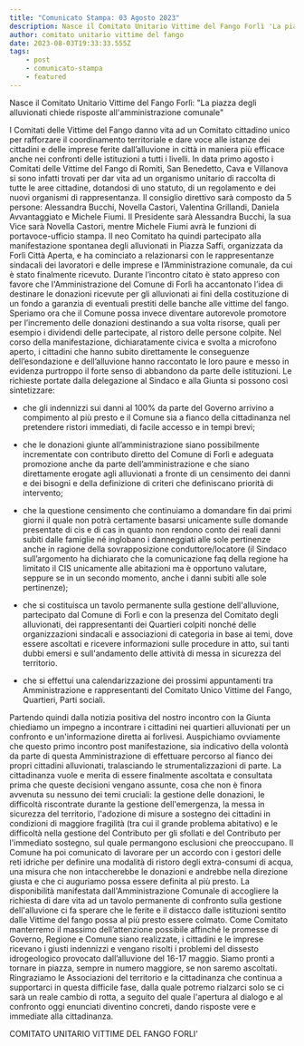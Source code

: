 ```yaml
---
title: "Comunicato Stampa: 03 Agosto 2023"
description: Nasce il Comitato Unitario Vittime del Fango Forlì 'La piazza degli alluvionati chiede risposte all'amministrazione comunale'
author: comitato unitario vittime del fango
date: 2023-08-03T19:33:33.555Z
tags: 
    - post
    - comunicato-stampa
    - featured
---
```

Nasce il Comitato Unitario Vittime del Fango Forlì: "La piazza degli alluvionati chiede risposte all'amministrazione comunale"

I Comitati delle Vittime del Fango danno vita ad un Comitato cittadino unico per rafforzare il coordinamento territoriale e dare voce alle istanze dei cittadini e delle imprese ferite dall’alluvione in città in maniera più efficace anche nei confronti delle istituzioni a tutti i livelli. In data primo agosto i Comitati delle Vittime del Fango di Romiti, San Benedetto, Cava e Villanova si sono infatti trovati per dar vita ad un organismo unitario di raccolta di tutte le aree cittadine, dotandosi di uno statuto, di un regolamento e dei nuovi organismi di rappresentanza. Il consiglio direttivo sarà composto da 5 persone: Alessandra Bucchi, Novella Castori, Valentina Grillandi, Daniela Avvantaggiato e Michele Fiumi. Il Presidente sarà Alessandra Bucchi, la sua Vice sarà Novella Castori, mentre Michele Fiumi avrà le funzioni di portavoce-ufficio stampa. Il neo Comitato ha quindi partecipato alla manifestazione spontanea degli alluvionati in Piazza Saffi, organizzata da Forlì Città Aperta, e ha cominciato a relazionarsi con le rappresentanze sindacali dei lavoratori e delle imprese e l’Amministrazione comunale, da cui è stato finalmente ricevuto. Durante l’incontro citato è stato appreso con favore che l'Amministrazione del Comune di Forlì ha accantonato l’idea di destinare le donazioni ricevute per gli alluvionati ai fini della costituzione di un fondo a garanzia di eventuali prestiti delle banche alle vittime del fango. Speriamo ora che il Comune possa invece diventare autorevole promotore per l’incremento delle donazioni destinando a sua volta risorse, quali per esempio i dividendi delle partecipate, al ristoro delle persone colpite.  Nel corso della manifestazione, dichiaratamente civica e svolta a microfono aperto, i cittadini che hanno subito direttamente le conseguenze dell’esondazione e dell’alluvione hanno raccontato le loro paure e messo in evidenza purtroppo il forte senso di abbandono da parte delle istituzioni. Le richieste portate dalla delegazione al Sindaco e alla Giunta si possono così sintetizzare:

- che gli indennizzi sui danni al 100% da parte del Governo arrivino a compimento al più presto e il Comune sia a fianco della cittadinanza nel pretendere ristori immediati, di facile accesso e in tempi brevi; 

- che le donazioni giunte all’amministrazione siano possibilmente incrementate con contributo diretto del Comune di Forlì e adeguata promozione anche da parte dell’amministrazione e che siano direttamente erogate agli alluvionati a fronte di un censimento dei danni e dei bisogni e della definizione di criteri che definiscano priorità di intervento; 

- che la questione censimento che continuiamo a domandare fin dai primi giorni il quale non potrà certamente basarsi unicamente sulle domande presentate di cis e di cas in quanto non rendono conto dei reali danni subiti dalle famiglie né inglobano i danneggiati alle sole pertinenze anche in ragione della sovrapposizione conduttore/locatore (il Sindaco sull’argomento ha dichiarato che la comunicazione faq della regione ha limitato il CIS unicamente alle abitazioni ma è opportuno valutare, seppure se in un secondo momento, anche i danni subiti alle sole pertinenze);

- che si costituisca un tavolo permanente sulla gestione dell'alluvione, partecipato dal Comune di Forlì e con la presenza del Comitato degli alluvionati, dei rappresentanti dei Quartieri colpiti nonché delle organizzazioni sindacali e associazioni di categoria in base ai temi, dove essere ascoltati e ricevere informazioni sulle procedure in atto, sui tanti dubbi emersi e sull'andamento delle attività di messa in sicurezza del territorio.

- che si effettui una calendarizzazione dei prossimi appuntamenti tra Amministrazione e rappresentanti del Comitato Unico Vittime del Fango, Quartieri, Parti sociali. 

Partendo quindi dalla notizia positiva del nostro incontro con la Giunta chiediamo un impegno a incontrare i cittadini nei quartieri alluvionati per un confronto e un'informazione diretta ai forlivesi. Auspichiamo ovviamente che questo primo incontro post manifestazione, sia indicativo della volontà da parte di questa Amministrazione di effettuare percorso al fianco dei propri cittadini alluvionati, tralasciando le strumentalizzazioni di parte. La cittadinanza vuole e merita di essere finalmente ascoltata e consultata prima che queste decisioni vengano assunte, cosa che non è finora avvenuta su nessuno dei temi cruciali: la gestione delle donazioni, le difficoltà riscontrate durante la gestione dell'emergenza, la messa in sicurezza del territorio, l'adozione di misure a sostegno dei cittadini in condizioni di maggiore fragilità (tra cui il grande problema abitativo) e le difficoltà nella gestione del Contributo per gli sfollati e del Contributo per l'immediato sostegno, sul quale permangono esclusioni che preoccupano. Il Comune ha poi comunicato di lavorare per un accordo con i gestori delle reti idriche per definire una modalità di ristoro degli extra-consumi di acqua, una misura che non intaccherebbe le donazioni e andrebbe nella direzione giusta e che ci auguriamo possa essere definita al più presto. La disponibilità manifestata dall'Amministrazione Comunale di accogliere la richiesta di dare vita ad un tavolo permanente di confronto sulla gestione dell'alluvione ci fa sperare che le ferite e il distacco dalle istituzioni sentito dalle Vittime del fango possa al più presto essere colmato. Come Comitato manterremo il massimo dell’attenzione possibile affinché le promesse di Governo, Regione e Comune siano realizzate, i cittadini e le imprese ricevano i giusti indennizzi e vengano risolti i problemi del dissesto idrogeologico provocato dall’alluvione del 16-17 maggio. Siamo pronti a tornare in piazza, sempre in numero maggiore, se non saremo ascoltati. Ringraziamo le Associazioni del territorio e la cittadinanza che continua a supportarci in questa difficile fase, dalla quale potremo rialzarci solo se ci sarà un reale cambio di rotta, a seguito del quale l'apertura al dialogo e al confronto oggi enunciati diventino concreti, dando risposte vere e immediate alla cittadinanza. 

COMITATO UNITARIO VITTIME DEL FANGO FORLI’
